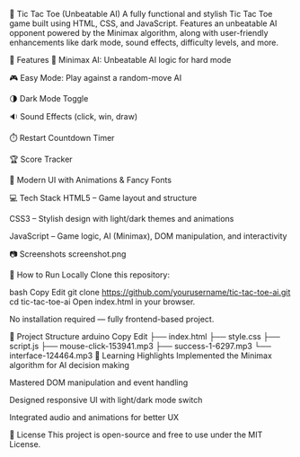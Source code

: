 🧠 Tic Tac Toe (Unbeatable AI)
A fully functional and stylish Tic Tac Toe game built using HTML, CSS, and JavaScript. Features an unbeatable AI opponent powered by the Minimax algorithm, along with user-friendly enhancements like dark mode, sound effects, difficulty levels, and more.

🚀 Features
🧠 Minimax AI: Unbeatable AI logic for hard mode

🎮 Easy Mode: Play against a random-move AI

🌗 Dark Mode Toggle

🔉 Sound Effects (click, win, draw)

⏱️ Restart Countdown Timer

🏆 Score Tracker

🎨 Modern UI with Animations & Fancy Fonts

💻 Tech Stack
HTML5 – Game layout and structure

CSS3 – Stylish design with light/dark themes and animations

JavaScript – Game logic, AI (Minimax), DOM manipulation, and interactivity

📷 Screenshots
screenshot.png

📂 How to Run Locally
Clone this repository:

bash
Copy
Edit
git clone https://github.com/yourusername/tic-tac-toe-ai.git
cd tic-tac-toe-ai
Open index.html in your browser.

No installation required — fully frontend-based project.

📁 Project Structure
arduino
Copy
Edit
├── index.html
├── style.css
├── script.js
├── mouse-click-153941.mp3
├── success-1-6297.mp3
└── interface-124464.mp3
📌 Learning Highlights
Implemented the Minimax algorithm for AI decision making

Mastered DOM manipulation and event handling

Designed responsive UI with light/dark mode switch

Integrated audio and animations for better UX

📜 License
This project is open-source and free to use under the MIT License.




